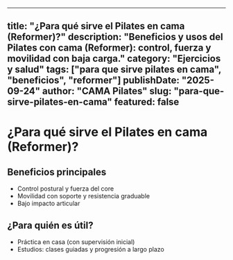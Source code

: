 
---
title: "¿Para qué sirve el Pilates en cama (Reformer)?"
description: "Beneficios y usos del Pilates con cama (Reformer): control, fuerza y movilidad con baja carga."
category: "Ejercicios y salud"
tags: ["para que sirve pilates en cama", "beneficios", "reformer"]
publishDate: "2025-09-24"
author: "CAMA Pilates"
slug: "para-que-sirve-pilates-en-cama"
featured: false
---

# ¿Para qué sirve el Pilates en cama (Reformer)?

## Beneficios principales
- Control postural y fuerza del core
- Movilidad con soporte y resistencia graduable
- Bajo impacto articular

## ¿Para quién es útil?
- Práctica en casa (con supervisión inicial)
- Estudios: clases guiadas y progresión a largo plazo

<see-also limit="3" />
